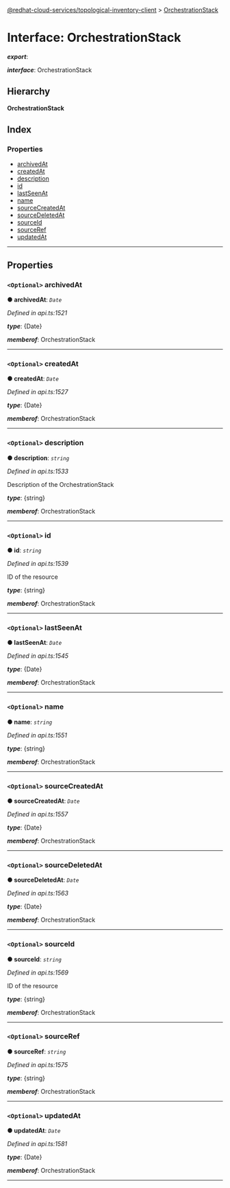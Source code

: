[@redhat-cloud-services/topological-inventory-client](../README.md) > [OrchestrationStack](../interfaces/orchestrationstack.md)

# Interface: OrchestrationStack

*__export__*: 

*__interface__*: OrchestrationStack

## Hierarchy

**OrchestrationStack**

## Index

### Properties

* [archivedAt](orchestrationstack.md#archivedat)
* [createdAt](orchestrationstack.md#createdat)
* [description](orchestrationstack.md#description)
* [id](orchestrationstack.md#id)
* [lastSeenAt](orchestrationstack.md#lastseenat)
* [name](orchestrationstack.md#name)
* [sourceCreatedAt](orchestrationstack.md#sourcecreatedat)
* [sourceDeletedAt](orchestrationstack.md#sourcedeletedat)
* [sourceId](orchestrationstack.md#sourceid)
* [sourceRef](orchestrationstack.md#sourceref)
* [updatedAt](orchestrationstack.md#updatedat)

---

## Properties

<a id="archivedat"></a>

### `<Optional>` archivedAt

**● archivedAt**: *`Date`*

*Defined in api.ts:1521*

*__type__*: {Date}

*__memberof__*: OrchestrationStack

___
<a id="createdat"></a>

### `<Optional>` createdAt

**● createdAt**: *`Date`*

*Defined in api.ts:1527*

*__type__*: {Date}

*__memberof__*: OrchestrationStack

___
<a id="description"></a>

### `<Optional>` description

**● description**: *`string`*

*Defined in api.ts:1533*

Description of the OrchestrationStack

*__type__*: {string}

*__memberof__*: OrchestrationStack

___
<a id="id"></a>

### `<Optional>` id

**● id**: *`string`*

*Defined in api.ts:1539*

ID of the resource

*__type__*: {string}

*__memberof__*: OrchestrationStack

___
<a id="lastseenat"></a>

### `<Optional>` lastSeenAt

**● lastSeenAt**: *`Date`*

*Defined in api.ts:1545*

*__type__*: {Date}

*__memberof__*: OrchestrationStack

___
<a id="name"></a>

### `<Optional>` name

**● name**: *`string`*

*Defined in api.ts:1551*

*__type__*: {string}

*__memberof__*: OrchestrationStack

___
<a id="sourcecreatedat"></a>

### `<Optional>` sourceCreatedAt

**● sourceCreatedAt**: *`Date`*

*Defined in api.ts:1557*

*__type__*: {Date}

*__memberof__*: OrchestrationStack

___
<a id="sourcedeletedat"></a>

### `<Optional>` sourceDeletedAt

**● sourceDeletedAt**: *`Date`*

*Defined in api.ts:1563*

*__type__*: {Date}

*__memberof__*: OrchestrationStack

___
<a id="sourceid"></a>

### `<Optional>` sourceId

**● sourceId**: *`string`*

*Defined in api.ts:1569*

ID of the resource

*__type__*: {string}

*__memberof__*: OrchestrationStack

___
<a id="sourceref"></a>

### `<Optional>` sourceRef

**● sourceRef**: *`string`*

*Defined in api.ts:1575*

*__type__*: {string}

*__memberof__*: OrchestrationStack

___
<a id="updatedat"></a>

### `<Optional>` updatedAt

**● updatedAt**: *`Date`*

*Defined in api.ts:1581*

*__type__*: {Date}

*__memberof__*: OrchestrationStack

___

